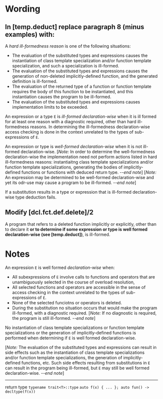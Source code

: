 Wording
=======

In [temp.deduct] replace paragraph 8 (minus examples) with:
-------------------------------

A *hard ill-formedness reason* is one of the following situations:  
- The evaluation of the substituted types and expressions causes the instantiation of class template specialization and/or function template specialization, and such a specialization is ill-formed.
- The evaluation of the substituted types and expressions causes the generation of non-deleted implicitly-defined function, and the generated definition is ill-formed.
- The evaluation of the returned type of a function or function template requires the body of this function to be instantiated, and this instantiation causes the program to be ill-formed.
- The evaluation of the substituted types and expressions causes implementation limits to be exceeded.

An expression or a type `E` is *ill-formed declaration-wise* when it is ill formed for at least one reason with a diagnostic required, other than hard ill-formedness reasons. In determining the ill-formedness declaration-wise access checking is done in the context unrelated to the types of sub-expressions of `E`.

An expression or type is *well-formed declaration-wise* when it is not ill-formed declaration-wise. [*Note:* In order to determine the well-formedness declaration-wise the implementation need not perform actions listed in hard ill-formedness reasons: instantiaitng class template specializations and/or function template specializations, generating the bodies of implicitly-defined functions or functions with deduced return type. *--end note*] [*Note:* An expression may be determined to be well-formed declaration-wise and yet its odr-use may cause a program to be ill-formed. *--end note*] 

If a substitution results in a type or expression that is ill-formed declaration-wise type deduction fails.

Modify [dcl.fct.def.delete]/2
-----------------------------

A program that refers to a deleted function implicitly or explicitly, other than to declare it **or to determine if some expression or type is well formed declaration-wise (see [temp.deduct])**, is ill-formed.
 
Notes
=====

An expression `E` is well formed *declaration-wise* when:
- All subexpressions of `E` involve calls to functions and operators that are unambiguously selected in the course of overload resolution,
- All selected functions and operators are accessible in the sense of access checking in the context unrelated to the types of sub-expressions of `E`.
- None of the selected funciotns or operators is deleted.
- During the substitution no situation occurs that would make the program ill-formed, with a diagnostic required. 
  [*Note:* If no diagnostic is required, the program is still ill-formed. *--end note*]

No instantiation of class template specializations or function template specializations or
the generation of implicitly-defined functions is performed when determining if `E` is well formed declaration-wise.

[*Note:* The evaluation of the substituted types and expressions can result in side effects
such as the instantiation of class template specializations and/or function template specializations,
the generation of implicitly-defined functions, etc. Such side effects resulting from substitutions
in `E` can result in the program being ill-formed, but `E` may still be well formed declaration-wise.
*--end note*]

----------------------------
return type
`typename trait<T>::type`
`auto f(x) { ... }; auto fun() -> decltype(f(x))`
